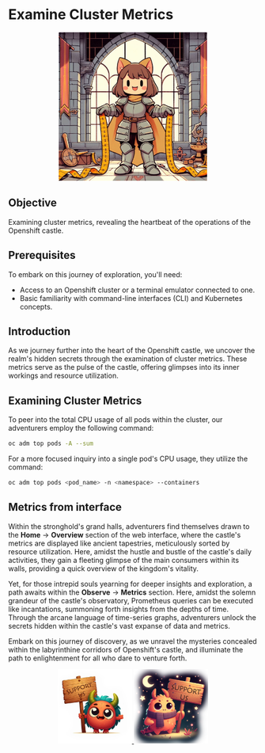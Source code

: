 # Examine Cluster Metrics

<div style="text-align:center;">
  <img src="https://github.com/Vitrua/images/blob/main/openshift/measures.jpg?raw=true" alt="metrics" width="300" height="300">
</div>

## Objective

Examining cluster metrics, revealing the heartbeat of the operations of the Openshift castle.

## Prerequisites

To embark on this journey of exploration, you'll need:

- Access to an Openshift cluster or a terminal emulator connected to one.
- Basic familiarity with command-line interfaces (CLI) and Kubernetes concepts.

## Introduction

As we journey further into the heart of the Openshift castle, we uncover the realm's hidden secrets through the examination of cluster metrics. These metrics serve as the pulse of the castle, offering glimpses into its inner workings and resource utilization.

## Examining Cluster Metrics

To peer into the total CPU usage of all pods within the cluster, our adventurers employ the following command:
```bash
oc adm top pods -A --sum
```
For a more focused inquiry into a single pod's CPU usage, they utilize the command:
```bash
oc adm top pods <pod_name> -n <namespace> --containers
```
## Metrics from interface

Within the stronghold's grand halls, adventurers find themselves drawn to the **Home** -> **Overview** section of the web interface, where the castle's metrics are displayed like ancient tapestries, meticulously sorted by resource utilization. Here, amidst the hustle and bustle of the castle's daily activities, they gain a fleeting glimpse of the main consumers within its walls, providing a quick overview of the kingdom's vitality.

Yet, for those intrepid souls yearning for deeper insights and exploration, a path awaits within the **Observe** -> **Metrics** section. Here, amidst the solemn grandeur of the castle's observatory, Prometheus queries can be executed like incantations, summoning forth insights from the depths of time. Through the arcane language of time-series graphs, adventurers unlock the secrets hidden within the castle's vast expanse of data and metrics.

Embark on this journey of discovery, as we unravel the mysteries concealed within the labyrinthine corridors of Openshift's castle, and illuminate the path to enlightenment for all who dare to venture forth.

<div style="text-align:center;">
  <a href="https://patreon.com/Vitrua">
    <img src="https://github.com/Vitrua/images/blob/main/others/supportmonlight.png?raw=true#only-light" alt="wiz" width="150" height="150">
    <img src="https://github.com/Vitrua/images/blob/main/others/supportmon.png?raw=true#only-dark" alt="wiz" width="150" height="150">
  </a>
</div>